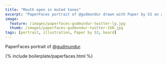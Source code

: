 ```yaml
---
title: "Mouth open in muted tones"
excerpt: "PaperFaces portrait of @gudmundur drawn with Paper by 53 on an iPad."
image: 
  feature: /images/paperfaces-gudmundur-twitter-lg.jpg
  thumb: /images/paperfaces-gudmundur-twitter-150.jpg
tags: [portrait, illustration, Paper by 53, beard]
---
```


PaperFaces portrait of [@gudmundur](http://twitter.com/gudmundur).

{% include boilerplate/paperfaces.html %}